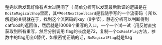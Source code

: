 整完以后发现好像有点太过阴间了（
简单分析可以发现最后验证的逻辑是在`KoitoMagicalShop`里面，其中`GetNextSpellcard`是我随手写的一个流密码（
所以解题的关键就在于，找到这个流密码的key（8字节），静态分析可以判断得到catfood的返回值，然后就是10008个重写的入口，一个一个试一试（用反射直接获取到所有重写，然后分别调用
flag的长度是72，复制一个`IsRealFlag`方法，参数中的flag用全0替代，如果密钥正确的话，`NoMagicalFlag`就是flag